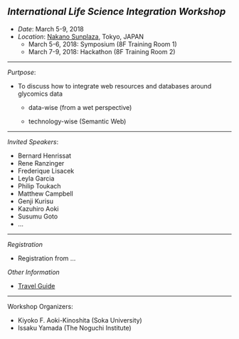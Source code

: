 

## *International Life Science Integration Workshop*    
* *Date*: March 5-9, 2018
* *Location*: <a href="https://www.sunplaza.jp/en/">Nakano Sunplaza</a>, Tokyo, JAPAN
  * March 5-6, 2018: Symposium (8F Training Room 1)
  * March 7-9, 2018: Hackathon (8F Training Room 2)
 
***    
*Purtpose*:

* To discuss how to integrate web resources and databases around glycomics data

  * data-wise (from a wet perspective)  

  * technology-wise (Semantic Web)  

***    

*Invited Speakers*:
*  Bernard Henrissat
*  Rene Ranzinger
*  Frederique Lisacek
*  Leyla Garcia
*  Philip Toukach
*  Matthew Campbell
*  Genji Kurisu 
*  Kazuhiro Aoki
*  Susumu Goto
* ...  

***    

*Registration*
 * Registration from ...

  
*Other Information*
* <a href="http://www.gotokyo.org/en/index.html">Travel Guide</a>
  
***
Workshop Organizers:
* Kiyoko F. Aoki-Kinoshita (Soka University)
* Issaku Yamada (The Noguchi Institute)
